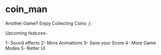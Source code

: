 # coin_man

Another Game!! Enjoy Collecting Coins ;).

Upcoming features-

1- Sound effects
2- More Animations
3- Save your Score
4- More Game Modes
5- Better UI
